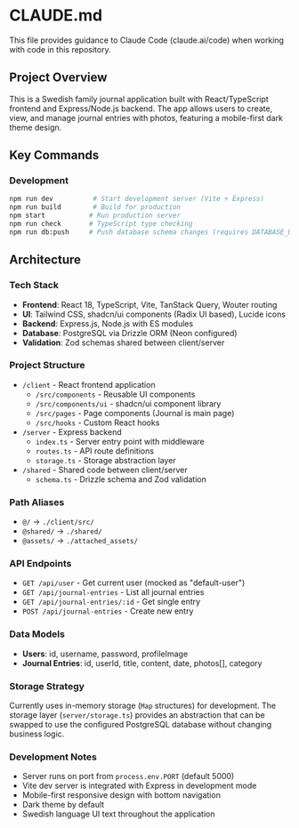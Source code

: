 # CLAUDE.md

This file provides guidance to Claude Code (claude.ai/code) when working with code in this repository.

## Project Overview

This is a Swedish family journal application built with React/TypeScript frontend and Express/Node.js backend. The app allows users to create, view, and manage journal entries with photos, featuring a mobile-first dark theme design.

## Key Commands

### Development
```bash
npm run dev          # Start development server (Vite + Express)
npm run build        # Build for production
npm start           # Run production server
npm run check       # TypeScript type checking
npm run db:push     # Push database schema changes (requires DATABASE_URL)
```

## Architecture

### Tech Stack
- **Frontend**: React 18, TypeScript, Vite, TanStack Query, Wouter routing
- **UI**: Tailwind CSS, shadcn/ui components (Radix UI based), Lucide icons
- **Backend**: Express.js, Node.js with ES modules
- **Database**: PostgreSQL via Drizzle ORM (Neon configured)
- **Validation**: Zod schemas shared between client/server

### Project Structure
- `/client` - React frontend application
  - `/src/components` - Reusable UI components
  - `/src/components/ui` - shadcn/ui component library
  - `/src/pages` - Page components (Journal is main page)
  - `/src/hooks` - Custom React hooks
- `/server` - Express backend
  - `index.ts` - Server entry point with middleware
  - `routes.ts` - API route definitions
  - `storage.ts` - Storage abstraction layer
- `/shared` - Shared code between client/server
  - `schema.ts` - Drizzle schema and Zod validation

### Path Aliases
- `@/` → `./client/src/`
- `@shared/` → `./shared/`
- `@assets/` → `./attached_assets/`

### API Endpoints
- `GET /api/user` - Get current user (mocked as "default-user")
- `GET /api/journal-entries` - List all journal entries
- `GET /api/journal-entries/:id` - Get single entry
- `POST /api/journal-entries` - Create new entry

### Data Models
- **Users**: id, username, password, profileImage
- **Journal Entries**: id, userId, title, content, date, photos[], category

### Storage Strategy
Currently uses in-memory storage (`Map` structures) for development. The storage layer (`server/storage.ts`) provides an abstraction that can be swapped to use the configured PostgreSQL database without changing business logic.

### Development Notes
- Server runs on port from `process.env.PORT` (default 5000)
- Vite dev server is integrated with Express in development mode
- Mobile-first responsive design with bottom navigation
- Dark theme by default
- Swedish language UI text throughout the application